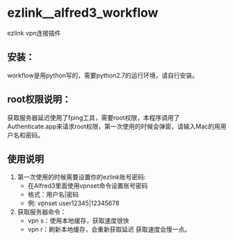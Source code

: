 # ezlink__alfred3_workflow
ezlink vpn连接插件 

## 安装：

workflow是用python写的，需要python2.7的运行环境，请自行安装。

## root权限说明：

获取服务器延迟使用了fping工具，需要root权限，本程序调用了Authenticate.app来请求root权限，第一次使用的时候会弹窗，请输入Mac的用用户名和密码。

## 使用说明

1. 第一次使用的时候需要设置你的ezlink账号密码:
    - 在Alfred3里面使用vpnset命令设置账号密码
    - 格式：用户名|密码
    - 例: vpnset user12345|12345678
2. 获取服务器命令：
    - vpn s：使用本地缓存，获取速度很快
    - vpn r：刷新本地缓存，会重新获取延迟 获取速度会慢一点。